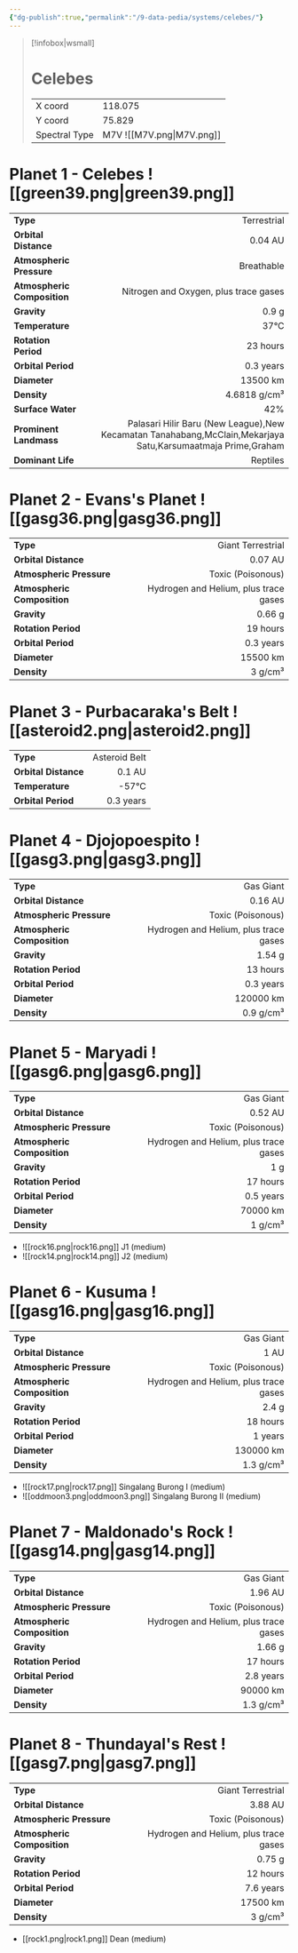 ```yaml
---
{"dg-publish":true,"permalink":"/9-data-pedia/systems/celebes/"}
---
```


> [!infobox|wsmall]
> # Celebes
> | | |
> | - | - |
> | X coord | 118.075 |
> | Y coord| 75.829 |
> | Spectral Type | M7V ![[M7V.png\|M7V.png]] |

# Planet 1 - Celebes ![[green39.png\|green39.png]]
|                             |                           |
| --------------------------- | -------------------------:|
| **Type**                    |             Terrestrial |
| **Orbital Distance**        |   0.04 AU |
| **Atmospheric Pressure**    |       Breathable |
| **Atmospheric Composition** |      Nitrogen and Oxygen, plus trace gases |
| **Gravity**                 |        0.9 g |
| **Temperature**             |    37°C |
| **Rotation Period**         |  23 hours |
| **Orbital Period** | 0.3 years |
| **Diameter**                |      13500 km | 
| **Density**                 |    4.6818 g/cm³ |
| **Surface Water**           |           42% | 
| **Prominent Landmass**      |         Palasari Hilir Baru (New League),New Kecamatan Tanahabang,McClain,Mekarjaya Satu,Karsumaatmaja Prime,Graham | 
| **Dominant Life**           |         Reptiles |





# Planet 2 - Evans's Planet ![[gasg36.png\|gasg36.png]]
|                             |                           |
| --------------------------- | -------------------------:|
| **Type**                    |             Giant Terrestrial |
| **Orbital Distance**        |   0.07 AU |
| **Atmospheric Pressure**    |       Toxic (Poisonous) |
| **Atmospheric Composition** |      Hydrogen and Helium, plus trace gases |
| **Gravity**                 |        0.66 g |
| **Rotation Period**         |  19 hours |
| **Orbital Period** | 0.3 years |
| **Diameter**                |      15500 km | 
| **Density**                 |    3 g/cm³ |





# Planet 3 - Purbacaraka's Belt ![[asteroid2.png\|asteroid2.png]]
|                             |                           |
| --------------------------- | -------------------------:|
| **Type**                    |             Asteroid Belt |
| **Orbital Distance**        |   0.1 AU |
| **Temperature**             |    -57°C |
| **Orbital Period** | 0.3 years |





# Planet 4 - Djojopoespito ![[gasg3.png\|gasg3.png]]
|                             |                           |
| --------------------------- | -------------------------:|
| **Type**                    |             Gas Giant |
| **Orbital Distance**        |   0.16 AU |
| **Atmospheric Pressure**    |       Toxic (Poisonous) |
| **Atmospheric Composition** |      Hydrogen and Helium, plus trace gases |
| **Gravity**                 |        1.54 g |
| **Rotation Period**         |  13 hours |
| **Orbital Period** | 0.3 years |
| **Diameter**                |      120000 km | 
| **Density**                 |    0.9 g/cm³ |





# Planet 5 - Maryadi ![[gasg6.png\|gasg6.png]]
|                             |                           |
| --------------------------- | -------------------------:|
| **Type**                    |             Gas Giant |
| **Orbital Distance**        |   0.52 AU |
| **Atmospheric Pressure**    |       Toxic (Poisonous) |
| **Atmospheric Composition** |      Hydrogen and Helium, plus trace gases |
| **Gravity**                 |        1 g |
| **Rotation Period**         |  17 hours |
| **Orbital Period** | 0.5 years |
| **Diameter**                |      70000 km | 
| **Density**                 |    1 g/cm³ |



- ![[rock16.png\|rock16.png]] J1 (medium)
- ![[rock14.png\|rock14.png]] J2 (medium)


# Planet 6 - Kusuma ![[gasg16.png\|gasg16.png]]
|                             |                           |
| --------------------------- | -------------------------:|
| **Type**                    |             Gas Giant |
| **Orbital Distance**        |   1 AU |
| **Atmospheric Pressure**    |       Toxic (Poisonous) |
| **Atmospheric Composition** |      Hydrogen and Helium, plus trace gases |
| **Gravity**                 |        2.4 g |
| **Rotation Period**         |  18 hours |
| **Orbital Period** | 1 years |
| **Diameter**                |      130000 km | 
| **Density**                 |    1.3 g/cm³ |



- ![[rock17.png\|rock17.png]] Singalang Burong I (medium)
- ![[oddmoon3.png\|oddmoon3.png]] Singalang Burong II (medium)


# Planet 7 - Maldonado's Rock ![[gasg14.png\|gasg14.png]]
|                             |                           |
| --------------------------- | -------------------------:|
| **Type**                    |             Gas Giant |
| **Orbital Distance**        |   1.96 AU |
| **Atmospheric Pressure**    |       Toxic (Poisonous) |
| **Atmospheric Composition** |      Hydrogen and Helium, plus trace gases |
| **Gravity**                 |        1.66 g |
| **Rotation Period**         |  17 hours |
| **Orbital Period** | 2.8 years |
| **Diameter**                |      90000 km | 
| **Density**                 |    1.3 g/cm³ |





# Planet 8 - Thundayal's Rest ![[gasg7.png\|gasg7.png]]
|                             |                           |
| --------------------------- | -------------------------:|
| **Type**                    |             Giant Terrestrial |
| **Orbital Distance**        |   3.88 AU |
| **Atmospheric Pressure**    |       Toxic (Poisonous) |
| **Atmospheric Composition** |      Hydrogen and Helium, plus trace gases |
| **Gravity**                 |        0.75 g |
| **Rotation Period**         |  12 hours |
| **Orbital Period** | 7.6 years |
| **Diameter**                |      17500 km | 
| **Density**                 |    3 g/cm³ |



- [[rock1.png\|rock1.png]] Dean (medium)

